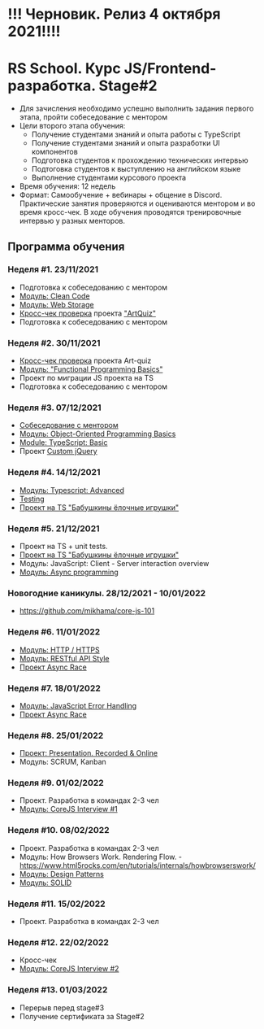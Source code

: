 # !!! Черновик. Релиз 4 октября 2021!!!!
# RS School. Курс JS/Frontend-разработка. Stage#2
- Для зачисления необходимо успешно выполнить задания первого этапа, пройти собеседование с ментором
- Цели второго этапа обучения:
    - Получение студентами знаний и опыта работы с TypeScript
    - Получение студентами знаний и опыта разработки UI компонентов
    - Подготовка студентов к прохождению технических интервью
    - Подтоговка студентов к выступлению на английском языке
    - Выполнение студентами курсового проекта
- Время обучения: 12 недель
- Формат: Cамообучение + вебинары + общение в Discord. Практические занятия проверяются и оцениваются ментором и во время кросс-чек. В ходе обучения проводятся тренировочные интервью у разных менторов.

## Программа обучения
### Неделя #1. 23/11/2021
- Подготовка к собеседованию с ментором
- [Модуль: Clean Code](modules/clean-code/)
- [Модуль: Web Storage](modules/web-storage/)
- [Кросс-чек проверка](https://docs.rs.school/#/cross-check-flow) проекта ["ArtQuiz"](../tasks/art-quiz/art-quiz.md)
- Подготовка к собеседованию с ментором

### Неделя #2. 30/11/2021
- [Кросс-чек проверка](https://docs.rs.school/#/cross-check-flow) проекта Art-quiz
- [Модуль: "Functional Programming Basics"](modules/fp-basics/)
- Проект по миграции JS проекта на TS
- Подготовка к собеседованию с ментором


### Неделя #3. 07/12/2021
- [Собеседование с ментором](modules/technical-screening.md)
- [Модуль: Object-Oriented Programming Basics](modules/oop-basics/)
- [Module: TypeScript: Basic](modules/typescript-basic/)
- Проект [Custom jQuery](https://github.com/rolling-scopes-school/dimablr-JSFE2021Q1/tree/RS-School/custom-jquery)

### Неделя #4. 14/12/2021
- [Модуль: Typescript: Advanced](modules/typescript-advanced/)
- [Testing](modules/testing/)
- [Проект на TS "Бабушкины ёлочные игрушки"](https://github.com/rolling-scopes-school/tasks/blob/master/tasks/christmas-task.md)

### Неделя #5. 21/12/2021
- Проект на TS + unit tests.  
- [Проект на TS "Бабушкины ёлочные игрушки"](https://github.com/rolling-scopes-school/tasks/blob/master/tasks/christmas-task.md)
- Модуль: JavaScript: Client - Server interaction overview
- [Модуль: Async programming](modules/async/)

### Новогодние каникулы. 28/12/2021 - 10/01/2022
- https://github.com/mikhama/core-js-101

### Неделя #6. 11/01/2022 
- [Модуль: HTTP / HTTPS](modules/http/)
- [Модуль: RESTful API Style](modules/restful-api/)
- [Проект Async Race](https://github.com/rolling-scopes-school/tasks/blob/master/tasks/async-race.md)

### Неделя #7. 18/01/2022 
- [Модуль: JavaScript Error Handling](modules/error-handling/)
- [Проект Async Race](https://github.com/rolling-scopes-school/tasks/blob/master/tasks/async-race.md)

### Неделя #8. 25/01/2022
- [Проект: Presentation. Recorded & Online](modules/presentation)
- Модуль: SCRUM, Kanban

### Неделя #9. 01/02/2022
- Проект. Разработка в командах 2-3 чел 
- [Модуль: CoreJS Interview #1](https://github.com/rolling-scopes-school/tasks/blob/master/tasks/interview-corejs.md)

### Неделя #10. 08/02/2022
- Проект. Разработка в командах 2-3 чел 
- Модуль: How Browsers Work. Rendering Flow.
      - https://www.html5rocks.com/en/tutorials/internals/howbrowserswork/
- [Модуль: Design Patterns](modules/design-patterns/)
- [Модуль: SOLID](modules/solid/)

### Неделя #11. 15/02/2022
- Проект. Разработка в командах 2-3 чел 

### Неделя #12. 22/02/2022
- Кросс-чек 
- [Модуль: CoreJS Interview #2](https://github.com/rolling-scopes-school/tasks/blob/master/tasks/interview-corejs.md)

### Неделя #13. 01/03/2022 
- Перерыв перед stage#3
- Получение сертификата за Stage#2
